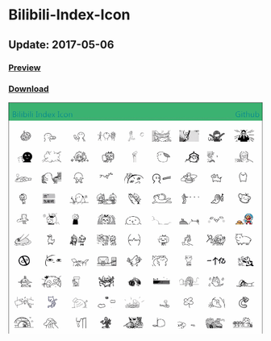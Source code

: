# Bilibili-Index-Icon

## Update: 2017-05-06

### [Preview](https://maijz128.github.io/bilibili-index-icon/)

### [Download](https://maijz128.github.io/bilibili-index-icon/)

![image](https://github.com/maijz128/bilibili-index-icon/raw/master/GIF.gif)
